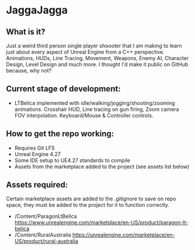 # JaggaJagga
 
## What is it?
Just a weird third person single player shoooter that I am making to learn just about every aspect of Unreal Engine from a C++ perspective. Animations, HUDs, Line Tracing, Movement, Weapons, Enemy AI, Character Design, Level Design and much more. I thought I'd make it public on GitHub because, why not?

## Current stage of development:
- LTBelica implemented with idle/walking/jogging/shooting/zooming animations. Crosshair HUD, Line tracing on gun firing, Zoom camera FOV interpolation. Keyboard/Mouse & Controller controls.

## How to get the repo working:
- Requires Git LFS
- Unreal Engine 4.27
- Some IDE setup to UE4.27 standards to compile
- Assets from the marketplace added to the project (see assets list below)

## Assets required:
Certain marketplace assets are added to the .gitignore to save on repo space, they must be added to the project for it to function correctly.
- /Content/ParagonLtBelica https://www.unrealengine.com/marketplace/en-US/product/paragon-lt-belica
- /Content/RuralAustralia https://unrealengine.com/marketplace/en-US/product/rural-australia
